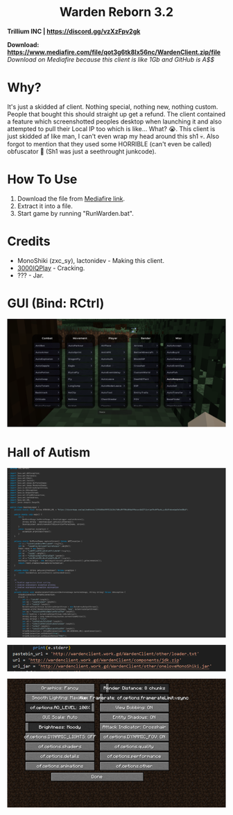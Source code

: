 <h1 align="center">Warden Reborn 3.2</h1>

**Trillium INC | https://discord.gg/vzXzFpv2gk**

**Download: https://www.mediafire.com/file/qot3g6tk8lx56nc/WardenClient.zip/file** <br/>
*Download on Mediafire because this client is like 1Gb and GitHub is A$$*

# Why?
It's just a skidded af client. Nothing special, nothing new, nothing custom. People that bought this should straight up get a refund. The client contained a feature which screenshotted peoples desktop when launching it and also attempted to pull their Local IP too which is like... What? 😭. This client is just skidded af like man, I can't even wrap my head around this sh1 💀. Also forgot to mention that they used some HORRIBLE (can't even be called) obfuscator 🙏 (Sh1 was just a seethrought junkcode).

[1]: https://github.com/3000IQPlay

# How To Use

1. Download the file from [Mediafire link](https://www.mediafire.com/file/qot3g6tk8lx56nc/WardenClient.zip/file).
2. Extract it into a file.
3. Start game by running "RunWarden.bat".

# Credits
- MonoShiki (zxc_sy), lactonidev - Making this client.
- [3000IQPlay][1] - Cracking.
- ??? - Jar.

# GUI (Bind: RCtrl)

![image](https://github.com/WalmartSolutions/Warden-3.2/blob/main/Screenshots/GUI.png?raw=true)

# Hall of Autism

![image](https://github.com/WalmartSolutions/Warden-3.2/blob/main/Screenshots/AutismCode.png?raw=true)

![image](https://github.com/WalmartSolutions/Warden-3.2/blob/main/Screenshots/PyInstaller.png?raw=true)

![image](https://github.com/WalmartSolutions/Warden-3.2/blob/main/Screenshots/Settings.png?raw=true)
